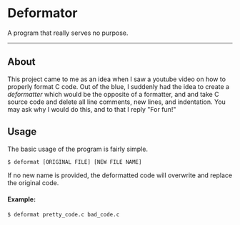 # Deformator
A program that really serves no purpose.

---
## About
This project came to me as an idea when I saw a youtube video on how to properly format C code. Out of the blue, I suddenly had the idea to create a *deformatter* which would be the opposite of a formatter, and and take C source code and delete all line comments, new lines, and indentation.
You may ask why I would do this, and to that I reply "For fun!"

## Usage
The basic usage of the program is fairly simple.
```bash
$ deformat [ORIGINAL FILE] [NEW FILE NAME]
```

If no new name is provided, the deformatted code will overwrite and replace the original code.


#### Example:
```bash
$ deformat pretty_code.c bad_code.c
```
